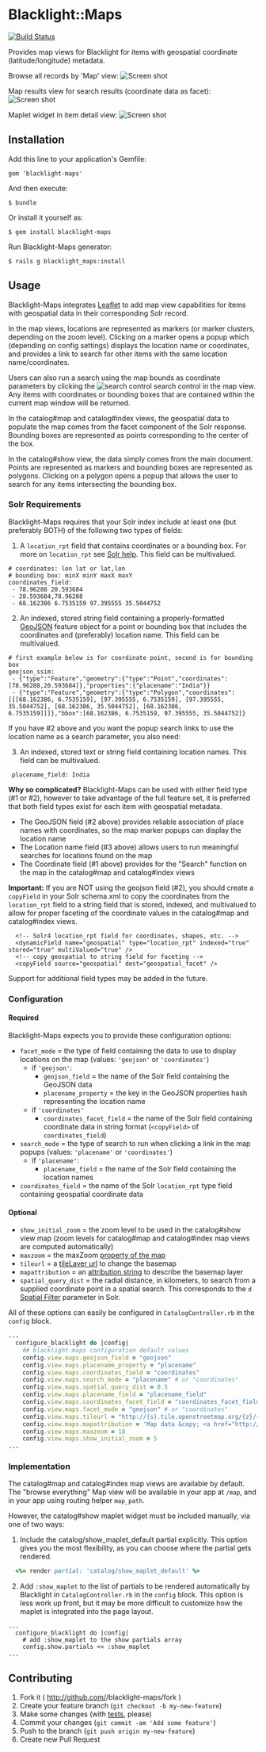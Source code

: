 # Blacklight::Maps

[![Build Status](https://travis-ci.org/sul-dlss/blacklight-maps.png?branch=master)](https://travis-ci.org/sul-dlss/blacklight-maps)

Provides map views for Blacklight for items with geospatial coordinate (latitude/longitude) metadata.

Browse all records by 'Map' view:
![Screen shot](docs/blacklight-maps_map-view.png)

Map results view for search results (coordinate data as facet):
![Screen shot](docs/blacklight-maps_index-view.png)

Maplet widget in item detail view:
![Screen shot](docs/blacklight-maps_show-view.png)

## Installation

Add this line to your application's Gemfile:

    gem 'blacklight-maps'

And then execute:

    $ bundle

Or install it yourself as:

    $ gem install blacklight-maps
    
Run Blacklight-Maps generator:
    
    $ rails g blacklight_maps:install

## Usage

Blacklight-Maps integrates [Leaflet](http://leafletjs.com/) to add map view capabilities for items with geospatial data in their corresponding Solr record.

In the map views, locations are represented as markers (or marker clusters, depending on the zoom level). Clicking on a marker opens a popup which (depending on config settings) displays the location name or coordinates, and provides a link to search for other items with the same location name/coordinates.

Users can also run a search using the map bounds as coordinate parameters by clicking the ![search control](docs/blacklight-maps_search-control.png) search control in the map view. Any items with coordinates or bounding boxes that are contained within the current map window will be returned.

In the catalog#map and catalog#index views, the geospatial data to populate the map comes from the facet component of the Solr response. Bounding boxes are represented as points corresponding to the center of the box.

In the catalog#show view, the data simply comes from the main document. Points are represented as markers and bounding boxes are represented as polygons. Clicking on a polygon opens a popup that allows the user to search for any items intersecting the bounding box.

### Solr Requirements

Blacklight-Maps requires that your Solr index include at least one (but preferably BOTH) of the following two types of fields:

1. A `location_rpt` field that contains coordinates or a bounding box. For more on `location_rpt` see [Solr help](https://cwiki.apache.org/confluence/display/solr/Spatial+Search). This field can be multivalued.

  ```
  # coordinates: lon lat or lat,lon
  # bounding box: minX minY maxX maxY
  coordinates_field: 
   - 78.96288 20.593684
   - 20.593684,78.96288
   - 68.162386 6.7535159 97.395555 35.5044752       
  ```

2. An indexed, stored string field containing a properly-formatted [GeoJSON](http://geojson.org) feature object for a point or bounding box that includes the coordinates and (preferably) location name. This field can be multivalued.

  ```
  # first example below is for coordinate point, second is for bounding box
  geojson_ssim:
   - {"type":"Feature","geometry":{"type":"Point","coordinates":[78.96288,20.593684]},"properties":{"placename":"India"}}
   - {"type":"Feature","geometry":{"type":"Polygon","coordinates":[[[68.162386, 6.7535159], [97.395555, 6.7535159], [97.395555, 35.5044752], [68.162386, 35.5044752], [68.162386, 6.7535159]]]},"bbox":[68.162386, 6.7535159, 97.395555, 35.5044752]}
  ```

  If you have #2 above and you want the popup search links to use the location name as a search parameter, you also need:

3. An indexed, stored text or string field containing location names. This field can be multivalued.

  ```
   placename_field: India
  ```

**Why so complicated?**
Blacklight-Maps can be used with either field type (#1 or #2), however to take advantage of the full feature set, it is preferred that both field types exist for each item with geospatial metadata.

* The GeoJSON field (#2 above) provides reliable association of place names with coordinates, so the map marker popups can display the location name
* The Location name field (#3 above) allows users to run meaningful searches for locations found on the map
* The Coordinate field (#1 above) provides for the "Search" function on the map in the catalog#map and catalog#index views


**Important:** If you are NOT using the geojson field (#2), you should create a `copyField` in your Solr schema.xml to copy the coordinates from the `location_rpt` field to a string field that is stored, indexed, and multivalued to allow for proper faceting of the coordinate values in the catalog#map and catalog#index views.

```
  <!-- Solr4 location_rpt field for coordinates, shapes, etc. -->
  <dynamicField name="geospatial" type="location_rpt" indexed="true" stored="true" multiValued="true" />
  <!-- copy geospatial to string field for faceting -->
  <copyField source="geospatial" dest="geospatial_facet" />
```

Support for additional field types may be added in the future.

### Configuration

#### Required
Blacklight-Maps expects you to provide these configuration options:

+ `facet_mode`  = the type of field containing the data to use to display locations on the map (values: `'geojson'` or `'coordinates'`)
  - if `'geojson'`:
    + `geojson_field` = the name of the Solr field containing the GeoJSON data
    + `placename_property` = the key in the GeoJSON properties hash representing the location name
  - if `'coordinates'`
    + `coordinates_facet_field` = the name of the Solr field containing coordinate data in string format (`<copyField>` of `coordinates_field`)
+ `search_mode` = the type of search to run when clicking a link in the map popups (values: `'placename'` or `'coordinates'`)
  - if `'placename'`:
    + `placename_field` = the name of the Solr field containing the location names
+ `coordinates_field` = the name of the Solr `location_rpt` type field containing geospatial coordinate data

#### Optional

- `show_initial_zoom` = the zoom level to be used in the catalog#show view map (zoom levels for catalog#map and catalog#index map views are computed automatically)
- `maxzoom` =  the maxZoom [property of the map](http://leafletjs.com/reference.html#map-maxzoom)
- `tileurl` = a [tileLayer url](http://leafletjs.com/reference.html#tilelayer-l.tilelayer) to change the basemap
- `mapattribution` = an [attribution string](http://leafletjs.com/reference.html#tilelayer-attribution) to describe the basemap layer
- `spatial_query_dist` = the radial distance, in kilometers, to search from a supplied coordinate point in a spatial search. This corresponds to the `d` [Spatial Filter](https://cwiki.apache.org/confluence/display/solr/Spatial+Search) parameter in Solr. 


All of these options can easily be configured in `CatalogController.rb` in the `config` block.

```ruby
...
  configure_blacklight do |config|
    ## blacklight-maps configuration default values
    config.view.maps.geojson_field = "geojson"
    config.view.maps.placename_property = "placename"
    config.view.maps.coordinates_field = "coordinates"
    config.view.maps.search_mode = "placename" # or "coordinates"
    config.view.maps.spatial_query_dist = 0.5
    config.view.maps.placename_field = "placename_field"
    config.view.maps.coordinates_facet_field = "coordinates_facet_field"
    config.view.maps.facet_mode = "geojson" # or "coordinates"
    config.view.maps.tileurl = "http://{s}.tile.openstreetmap.org/{z}/{x}/{y}.png"
    config.view.maps.mapattribution = 'Map data &copy; <a href="http://openstreetmap.org">OpenStreetMap</a> contributors, <a href="http://creativecommons.org/licenses/by-sa/2.0/">CC-BY-SA</a>'
    config.view.maps.maxzoom = 18
    config.view.maps.show_initial_zoom = 5
...

```

### Implementation

The catalog#map and catalog#index map views are available by default. The "browse everything" Map view will be available in your app at `/map`, and in your app using routing helper `map_path`. 

However, the catalog#show maplet widget must be included manually, via one of two ways:

1. Include the catalog/show_maplet_default partial explicitly. This option gives you the most flexibility, as you can choose where the partial gets rendered.

```ruby
  <%= render partial: 'catalog/show_maplet_default' %>
```

2. Add `:show_maplet` to the list of partials to be rendered automatically by Blacklight in `CatalogController.rb` in the `config` block. This option is less work up front, but it may be more difficult to customize how the maplet is integrated into the page layout. 

```
...
  configure_blacklight do |config|
    # add :show_maplet to the show partials array
    config.show.partials << :show_maplet
...
```

## Contributing

1. Fork it ( http://github.com/<my-github-username>/blacklight-maps/fork )
2. Create your feature branch (`git checkout -b my-new-feature`)
3. Make some changes (with [tests](https://github.com/projectblacklight/blacklight/wiki/testing), please)
4. Commit your changes (`git commit -am 'Add some feature'`)
5. Push to the branch (`git push origin my-new-feature`)
6. Create new Pull Request
